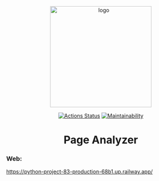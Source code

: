 <div align="center">

<img src="https://sun21-1.userapi.com/impg/KDuVpbETxhpgSeKrIDLXL5V-bBtKAlKn17LFag/rwRukkPMEpQ.jpg?size=512x512&quality=96&sign=704a1cd2dd6f46b09ad595441509cbfd&type=album" alt="logo" width="270" height="auto" />

[![Actions Status](https://github.com/amahmetov1998/python-project-83/workflows/hexlet-check/badge.svg)](https://github.com/amahmetov1998/python-project-83/actions)
[![Maintainability](https://api.codeclimate.com/v1/badges/8e3581385c30fa25fc6e/maintainability)](https://codeclimate.com/github/amahmetov1998/python-project-83/maintainability)

<h1>Page Analyzer</h1>


</div>

### Web:
https://python-project-83-production-68b1.up.railway.app/